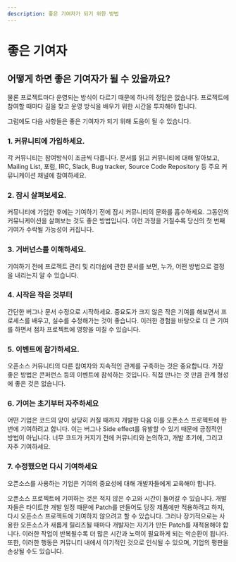 ```yaml
---
description: 좋은 기여자가 되기 위한 방법
---
```


# 좋은 기여자

## 어떻게 하면 좋은 기여자가 될 수 있을까요?

물론 프로젝트마다 운영되는 방식이 다르기 때문에 하나의 정답은 없습니다. 프로젝트에 참여할 때마다 길을 찾고 운영 방식을 배우기 위한 시간을 투자해야 합니다. 

그럼에도 다음 사항들은 좋은 기여자가 되기 위해 도움이 될 수 있습니다. 

### 1. 커뮤니티에 가입하세요. 

각 커뮤니티는 참여방식이 조금씩 다릅니다. 문서를 읽고 커뮤니티에 대해 알아보고, Mailing List, 포럼, IRC, Slack, Bug tracker, Source Code Repository 등 주요 커뮤니케이션 채널에 참여하세요.

### 2. 잠시 살펴보세요. 

커뮤니티에 가입한 후에는 기여하기 전에 잠시 커뮤니티의 문화를 흡수하세요. 그동안의 커뮤니케이션을 살펴보는 것도 좋은 방법입니다. 이런 과정을 거칠수록 당신의 첫 번째 기여가 수락될 가능성이 커집니다.

### 3. 거버넌스를 이해하세요. 

기여하기 전에 프로젝트 관리 및 리더쉽에 관한 문서를 보면, 누가, 어떤 방법으로 결정을 내리는지 알 수 있습니다.

### 4. 시작은 작은 것부터

간단한 버그나 문서 수정으로 시작하세요. 중요도가 크지 않은 작은 기여를 해보면서 프로세스를 배우고, 실수를 수정해가는 것이 좋습니다. 이러한 경험을 바탕으로 더 큰 기여를 하면서 점차 프로젝트에 영향을 미칠 수 있습니다.

### 5. 이벤트에 참가하세요.

오픈소스 커뮤니티의 다른 참여자와 지속적인 관계를 구축하는 것은 중요합니다. 가장 좋은 방법은 콘퍼런스 등의 이벤트에 참석하는 것입니다. 직접 만나는 것 만큼 관계 형성에 좋은 것은 없습니다.

### 6. 기여는 초기부터 자주하세요

어떤 기업은 코드의 양이 상당히 커질 때까지 개발한 다음 이를 오픈소스 프로젝트에 한 번에 기여하려고 합니다. 이는 버그나 Side effect를 유발할 수 있기 때문에 긍정적인 방법이 아닙니다. 너무 코드가 커지기 전에 커뮤니티와 논의하고, 개발 초기에, 그리고 자주 기여하세요.

### 7. 수정했으면 다시 기여하세요

오픈소스를 사용하는 기업은 기여의 중요성에 대해 개발자들에게 교육해야 합니다. 

오픈소스 프로젝트에 기여하는 것은 적지 않은 수고와 시간이 들어갈 수 있습니다. 개발자들은 타이트한 개발 일정 때문에 Patch를 만들어도 당장 제품에만 적용하려고 하지, 다시 오픈소스 프로젝트에 기여하지 않으려고 할 수 있습니다. 그러나 장기적으로는 사용한 오픈소스가 새롭게 릴리즈될 때마다 개발자는 자기가 만든 Patch를 재적용해야 합니다. 이러한 작업이 반복될수록 더 많은 시간과 노력이 필요하게 되는 악순환이 됩니다. 또한, 이러한 행동은 커뮤니티 내에서 이기적인 것으로 인식될 수 있으며, 기업의 평판을 손상될 수도 있습니다.

















